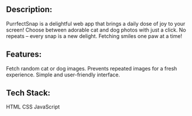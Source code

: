 ## Description:
PurrfectSnap is a delightful web app that brings a daily dose of joy to your screen! Choose between adorable cat and dog photos with just a click. No repeats – every snap is a new delight. Fetching smiles one paw at a time!

## Features:

Fetch random cat or dog images.
Prevents repeated images for a fresh experience.
Simple and user-friendly interface.

## Tech Stack:

HTML
CSS
JavaScript
